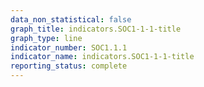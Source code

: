 ```yaml
---
data_non_statistical: false
graph_title: indicators.SOC1-1-1-title
graph_type: line
indicator_number: SOC1.1.1
indicator_name: indicators.SOC1-1-1-title
reporting_status: complete
---
```

